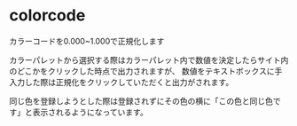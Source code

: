 # colorcode
カラーコードを0.000~1.000で正規化します

カラーパレットから選択する際はカラーパレット内で数値を決定したらサイト内のどこかをクリックした時点で出力されますが、
数値をテキストボックスに手入力した際は正規化をクリックしていただくと出力がされます。

同じ色を登録しようとした際は登録されずにその色の横に「この色と同じ色です」と表示されるようになっています。
